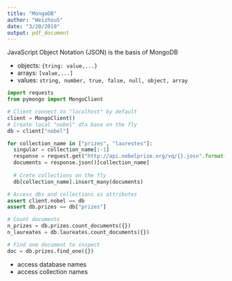 ```yaml
---
title: "MongoDB"
author: "WeizhouS"
date: "3/20/2019"
output: pdf_document
---
```


JavaScript Object Notation (JSON) is the basis of MongoDB  

- objects: `{tring: value,...}`  
- arrays: `[value,...]`  
- values: `string, number, true, false, null, object, array`

``` py
import requests
from pymongo import MongoClient

# Client connect to "localhost" by default
client = MongoClient()
# Create local "nobel" dta base on the fly
db = client["nobel"]

for collection_name in ["prizes", "laurestes"]:
  singular = collection_name[:-1]
  response = request.get("http://api.nobelprize.org/vq/{}.josn".format(singular))
  documents = response.json()[collection_name]
  
  # Crete collections on the fly
  db[collection_name].insert_many(documents)

# Access dbs and collections as attributes
assert client.nobel == db
assert db.prizes == db["prizes"]

# Count documents
n_prizes = db.prizes.count_documents({})
n_laureates = db.laureates.count_documents({})

# Find one document to inspect
doc = db.prizes.find_one({})

```

- access database names
- access collection names








